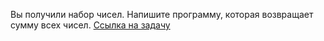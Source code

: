 Вы получили набор чисел. Напишите программу, которая возвращает сумму всех чисел.
[Ссылка на задачу](https://stepik.org/lesson/1073880/step/5?unit=1083952)
